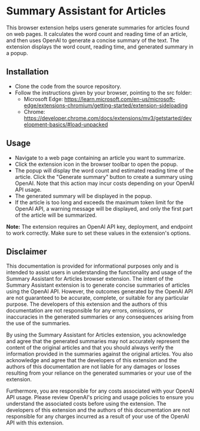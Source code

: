 # Summary Assistant for Articles

This browser extension helps users generate summaries for articles found on web
pages. It calculates the word count and reading time of an article, and then
uses OpenAI to generate a concise summary of the text. The extension displays
the word count, reading time, and generated summary in a popup.

## Installation

- Clone the code from the source repository.
- Follow the instructions given by your browser, pointing to the src folder:
  - Microsoft Edge:
    https://learn.microsoft.com/en-us/microsoft-edge/extensions-chromium/getting-started/extension-sideloading
  - Chrome:
    https://developer.chrome.com/docs/extensions/mv3/getstarted/development-basics/#load-unpacked

## Usage

- Navigate to a web page containing an article you want to summarize.
- Click the extension icon in the browser toolbar to open the popup.
- The popup will display the word count and estimated reading time of the
  article. Click the "Generate summary" button to create a summary using OpenAI.
  Note that this action may incur costs depending on your OpenAI API usage.
- The generated summary will be displayed in the popup.
- If the article is too long and exceeds the maximum token limit for the OpenAI
  API, a warning message will be displayed, and only the first part of the
  article will be summarized.

**Note:** The extension requires an OpenAI API key, deployment, and endpoint to
work correctly. Make sure to set these values in the extension's options.

## Disclaimer

This documentation is provided for informational purposes only and is intended
to assist users in understanding the functionality and usage of the Summary
Assistant for Articles browser extension. The intent of the Summary Assistant
extension is to generate concise summaries of articles using the OpenAI API.
However, the outcomes generated by the OpenAI API are not guaranteed to be
accurate, complete, or suitable for any particular purpose. The developers of
this extension and the authors of this documentation are not responsible for any
errors, omissions, or inaccuracies in the generated summaries or any
consequences arising from the use of the summaries.

By using the Summary Assistant for Articles extension, you acknowledge and agree
that the generated summaries may not accurately represent the content of the
original articles and that you should always verify the information provided in
the summaries against the original articles. You also acknowledge and agree that
the developers of this extension and the authors of this documentation are not
liable for any damages or losses resulting from your reliance on the generated
summaries or your use of the extension.

Furthermore, you are responsible for any costs associated with your OpenAI API
usage. Please review OpenAI's pricing and usage policies to ensure you
understand the associated costs before using the extension. The developers of
this extension and the authors of this documentation are not responsible for any
charges incurred as a result of your use of the OpenAI API with this extension.
